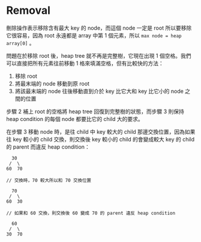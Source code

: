 # Removal

刪除操作表示移除含有最大 key 的 node，而這個 node 一定是 root 所以要移除它很容易，因為 root 永遠都是 array 中第 1 個元素，所以 `max node = heap array[0]` 。

問題在於移除 root 後，heap tree 就不再是完整樹，它現在出現 1 個空格。我們可以直接把所有元素往前移動 1 格來填滿空格，但有比較快的方法：

1. 移除 root
2. 將最末端的 node 移動到原 root
3. 將該最末端的 node 往後移動直到介於 key 比它大和 key 比它小的 node 之間的位置

步驟 2 補上 root 的空格將 heap tree 回復到完整樹的狀態，而步驟 3 則保持 heap condition 的每個 node 都要比它的 child 大的要求。

在步驟 3 移動 node 時，是往 child 中 key 較大的 child 那邊交換位置，因為如果往 key 較小的 child 交換，則交換後 key 較小的 child 的會變成較大 key 的 child 的 parent 而違反 heap condition：

```text
  30
 /  \
60  70

// 交換時，70 較大所以和 70 交換位置

  70
 /  \
60  30

// 如果和 60 交換，則交換後 60 變成 70 的 parent 違反 heap condition

  60
 /  \
30  70
```

